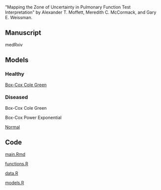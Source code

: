 "Mapping the Zone of Uncertainty in Pulmonary Function Test Interpretation" by Alexander T. Moffett, Meredith C. McCormack, and Gary E. Weissman.

## Manuscript

medRxiv

## Models

### Healthy

[Box-Cox Cole Green](model_healthy.RDS)

### Diseased

Box-Cox Cole Green

Box-Cox Power Exponential

[Normal](model_no.RDS)

## Code

[main.Rmd](main.Rmd)

[functions.R](functions.R)

[data.R](data.R)

[models.R](models.R)
